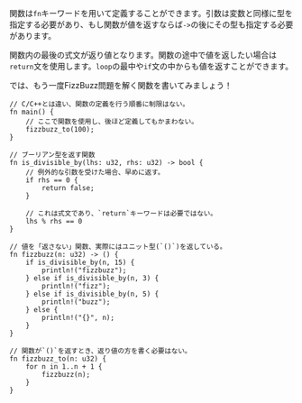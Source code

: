 <!-- Functions are declared using the `fn` keyword. Its arguments are type
annotated, just like variables, and, if the function returns a value, the
return type must be specified after an arrow `->`. -->
関数は`fn`キーワードを用いて定義することができます。引数は変数と同様に型を指定する必要があり、もし関数が値を返すならば`->`の後にその型も指定する必要があります。

<!-- The final expression in the function will be used as return value.
Alternatively, the `return` statement can be used to return a value earlier
from within the function, even from inside loops or `if`s. -->
関数内の最後の式文が返り値となります。関数の途中で値を返したい場合は`return`文を使用します。`loop`の最中や`if`文の中からも値を返すことができます。

<!-- Let's rewrite FizzBuzz using functions! -->
では、もう一度FizzBuzz問題を解く関数を書いてみましょう！

``` rust,editable
// C/C++とは違い、関数の定義を行う順番に制限はない。
fn main() {
    // ここで関数を使用し、後ほど定義してもかまわない。
    fizzbuzz_to(100);
}

// ブーリアン型を返す関数
fn is_divisible_by(lhs: u32, rhs: u32) -> bool {
    // 例外的な引数を受けた場合、早めに返す。
    if rhs == 0 {
        return false;
    }

    // これは式文であり、`return`キーワードは必要ではない。
    lhs % rhs == 0
}

// 値を「返さない」関数、実際にはユニット型(`()`)を返している。
fn fizzbuzz(n: u32) -> () {
    if is_divisible_by(n, 15) {
        println!("fizzbuzz");
    } else if is_divisible_by(n, 3) {
        println!("fizz");
    } else if is_divisible_by(n, 5) {
        println!("buzz");
    } else {
        println!("{}", n);
    }
}

// 関数が`()`を返すとき、返り値の方を書く必要はない。
fn fizzbuzz_to(n: u32) {
    for n in 1..n + 1 {
        fizzbuzz(n);
    }
}

```
